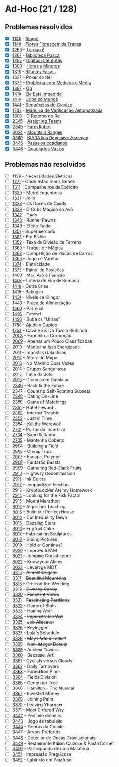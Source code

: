 # Ad-Hoc (21 / 128)



## Problemas resolvidos

- [x]  [1136](https://www.beecrowd.com.br/repository/UOJ_1136.html) - [Bingo!](https://github.com/potigol/beecrowd/blob/master/src/1100/1136.poti)
- [x]  [1140](https://www.beecrowd.com.br/repository/UOJ_1140.html) - [Flores Florescem da França](https://github.com/potigol/beecrowd/blob/master/src/1100/1140.poti)
- [x]  [1266](https://www.beecrowd.com.br/repository/UOJ_1266.html) - [Tornado!](https://github.com/potigol/beecrowd/blob/master/src/1200/1266.poti)
- [x]  [1267](https://www.beecrowd.com.br/repository/UOJ_1267.html) - [Biblioteca Pascal](https://github.com/potigol/beecrowd/blob/master/src/1200/1267.poti)
- [x]  [1285](https://www.beecrowd.com.br/repository/UOJ_1285.html) - [Dígitos Diferentes](https://github.com/potigol/beecrowd/blob/master/src/1200/1285.poti)
- [x]  [1300](https://www.beecrowd.com.br/repository/UOJ_1300.html) - [Horas e Minutos](https://github.com/potigol/beecrowd/blob/master/src/1300/1300.poti)
- [x]  [1318](https://www.beecrowd.com.br/repository/UOJ_1318.html) - [Bilhetes Falsos](https://github.com/potigol/beecrowd/blob/master/src/1300/1318.poti)
- [x]  [1337](https://www.beecrowd.com.br/repository/UOJ_1337.html) - [Poker do Rei](https://github.com/potigol/beecrowd/blob/master/src/1300/1337.poti)
- [x]  [1379](https://www.beecrowd.com.br/repository/UOJ_1379.html) - [Problema com Mediana e Média](https://github.com/potigol/beecrowd/blob/master/src/1300/1379.poti)
- [x]  [1387](https://www.beecrowd.com.br/repository/UOJ_1387.html) - [Og](https://github.com/potigol/beecrowd/blob/master/src/1300/1387.poti)
- [x]  [1410](https://www.beecrowd.com.br/repository/UOJ_1410.html) - [Ele Está Impedido!](https://github.com/potigol/beecrowd/blob/master/src/1400/1410.poti)
- [x]  [1414](https://www.beecrowd.com.br/repository/UOJ_1414.html) - [Copa do Mundo](https://github.com/potigol/beecrowd/blob/master/src/1400/1414.poti)
- [x]  [1441](https://www.beecrowd.com.br/repository/UOJ_1441.html) - [Sequências de Granizo](https://github.com/potigol/beecrowd/blob/master/src/1400/1441.poti)
- [x]  [1743](https://www.beecrowd.com.br/repository/UOJ_1743.html) - [Máquina de Verificação Automatizada](https://github.com/potigol/beecrowd/blob/master/src/1700/1743.poti)
- [x]  [1808](https://www.beecrowd.com.br/repository/UOJ_1808.html) - [O Retorno do Rei](https://github.com/potigol/beecrowd/blob/master/src/1800/1808.poti)
- [x]  [2345](https://www.beecrowd.com.br/repository/UOJ_2345.html) - [Assigning Teams](https://github.com/potigol/beecrowd/blob/master/src/2300/2345.poti)
- [x]  [2349](https://www.beecrowd.com.br/repository/UOJ_2349.html) - [Farm Robot](https://github.com/potigol/beecrowd/blob/master/src/2300/2349.poti)
- [x]  [3024](https://www.beecrowd.com.br/repository/UOJ_3024.html) - [Mountain Ranges](https://github.com/potigol/beecrowd/blob/master/src/3000/3024.poti)
- [x]  [3369](https://www.beecrowd.com.br/repository/UOJ_3369.html) - [KIARA is a Recursive Acronym](https://github.com/potigol/beecrowd/blob/master/src/3300/3369.poti)
- [x]  [3445](https://www.beecrowd.com.br/repository/UOJ_3445.html) - [Passeios cotidianos](https://github.com/potigol/beecrowd/blob/master/src/3400/3445.poti)
- [x]  [3446](https://www.beecrowd.com.br/repository/UOJ_3446.html) - [Quadrados Vazios](https://github.com/potigol/beecrowd/blob/master/src/3400/3446.poti)

## Problemas não resolvidos

- [ ]  [1139](https://www.beecrowd.com.br/repository/UOJ_1139.html) - Necessidades Elétricas
- [ ]  [1271](https://www.beecrowd.com.br/repository/UOJ_1271.html) - Onde estão meus Genes
- [ ]  [1311](https://www.beecrowd.com.br/repository/UOJ_1311.html) - Companheiros de Exército
- [ ]  [1320](https://www.beecrowd.com.br/repository/UOJ_1320.html) - Metrô Engenhoso
- [ ]  [1321](https://www.beecrowd.com.br/repository/UOJ_1321.html) - Jollo
- [ ]  [1333](https://www.beecrowd.com.br/repository/UOJ_1333.html) - Os Doces de Candy
- [ ]  [1339](https://www.beecrowd.com.br/repository/UOJ_1339.html) - O Cubo Mágico do Avô
- [ ]  [1342](https://www.beecrowd.com.br/repository/UOJ_1342.html) - Dado
- [ ]  [1343](https://www.beecrowd.com.br/repository/UOJ_1343.html) - Runner Pawns
- [ ]  [1349](https://www.beecrowd.com.br/repository/UOJ_1349.html) - Efeito Ruído
- [ ]  [1351](https://www.beecrowd.com.br/repository/UOJ_1351.html) - Supermercado
- [ ]  [1357](https://www.beecrowd.com.br/repository/UOJ_1357.html) - Em Braille
- [ ]  [1359](https://www.beecrowd.com.br/repository/UOJ_1359.html) - Taxa de Divisão de Terreno
- [ ]  [1360](https://www.beecrowd.com.br/repository/UOJ_1360.html) - Truque de Mágica
- [ ]  [1363](https://www.beecrowd.com.br/repository/UOJ_1363.html) - Competição de Placas de Carros
- [ ]  [1366](https://www.beecrowd.com.br/repository/UOJ_1366.html) - Jogo de Varetas
- [ ]  [1374](https://www.beecrowd.com.br/repository/UOJ_1374.html) - Eletricidade
- [ ]  [1375](https://www.beecrowd.com.br/repository/UOJ_1375.html) - Painel de Posições
- [ ]  [1403](https://www.beecrowd.com.br/repository/UOJ_1403.html) - Meu Avô é Famoso
- [ ]  [1407](https://www.beecrowd.com.br/repository/UOJ_1407.html) - Loteria de Fim de Semana
- [ ]  [1418](https://www.beecrowd.com.br/repository/UOJ_1418.html) - Outra Crise
- [ ]  [1419](https://www.beecrowd.com.br/repository/UOJ_1419.html) - Bakugan
- [ ]  [1431](https://www.beecrowd.com.br/repository/UOJ_1431.html) - Níveis de Klingon
- [ ]  [1440](https://www.beecrowd.com.br/repository/UOJ_1440.html) - Praça de Alimentação
- [ ]  [1460](https://www.beecrowd.com.br/repository/UOJ_1460.html) - Parreiral
- [ ]  [1495](https://www.beecrowd.com.br/repository/UOJ_1495.html) - Futebol
- [ ]  [1496](https://www.beecrowd.com.br/repository/UOJ_1496.html) - Suba os &quot;Ultras&quot;
- [ ]  [1750](https://www.beecrowd.com.br/repository/UOJ_1750.html) - Ajude o Cupido
- [ ]  [1753](https://www.beecrowd.com.br/repository/UOJ_1753.html) - Cavaleiros Da Tàvola Redonda
- [ ]  [2008](https://www.beecrowd.com.br/repository/UOJ_2008.html) - Expondo a Corrupção
- [ ]  [2009](https://www.beecrowd.com.br/repository/UOJ_2009.html) - Apenas um Pouco Classificadas
- [ ]  [2010](https://www.beecrowd.com.br/repository/UOJ_2010.html) - Mantenha Isso Energizado
- [ ]  [2011](https://www.beecrowd.com.br/repository/UOJ_2011.html) - Impostos Galácticos
- [ ]  [2012](https://www.beecrowd.com.br/repository/UOJ_2012.html) - Altura do Mapa
- [ ]  [2013](https://www.beecrowd.com.br/repository/UOJ_2013.html) - No Máximo Duas Vezes
- [ ]  [2014](https://www.beecrowd.com.br/repository/UOJ_2014.html) - Grupos Sanguineos
- [ ]  [2015](https://www.beecrowd.com.br/repository/UOJ_2015.html) - Fatia do Bolo
- [ ]  [2016](https://www.beecrowd.com.br/repository/UOJ_2016.html) - D como em Daedalus
- [ ]  [2346](https://www.beecrowd.com.br/repository/UOJ_2346.html) - Back to the Future
- [ ]  [2347](https://www.beecrowd.com.br/repository/UOJ_2347.html) - Counting Self-Rotating Subsets
- [ ]  [2348](https://www.beecrowd.com.br/repository/UOJ_2348.html) - Dating On-Line
- [ ]  [2350](https://www.beecrowd.com.br/repository/UOJ_2350.html) - Game of Matchings
- [ ]  [2351](https://www.beecrowd.com.br/repository/UOJ_2351.html) - Hotel Rewards
- [ ]  [2352](https://www.beecrowd.com.br/repository/UOJ_2352.html) - Internet Trouble
- [ ]  [2353](https://www.beecrowd.com.br/repository/UOJ_2353.html) - Just in Time
- [ ]  [2354](https://www.beecrowd.com.br/repository/UOJ_2354.html) - Kill the Werewolf
- [ ]  [2701](https://www.beecrowd.com.br/repository/UOJ_2701.html) - Portas da Incerteza
- [ ]  [2704](https://www.beecrowd.com.br/repository/UOJ_2704.html) - Sapo Saltador
- [ ]  [2705](https://www.beecrowd.com.br/repository/UOJ_2705.html) - Mantenha Coberto
- [ ]  [2904](https://www.beecrowd.com.br/repository/UOJ_2904.html) - Building a Field
- [ ]  [2905](https://www.beecrowd.com.br/repository/UOJ_2905.html) - Cheap Trips
- [ ]  [2907](https://www.beecrowd.com.br/repository/UOJ_2907.html) - Escape, Polygon!
- [ ]  [2908](https://www.beecrowd.com.br/repository/UOJ_2908.html) - Fantastic Beasts
- [ ]  [2909](https://www.beecrowd.com.br/repository/UOJ_2909.html) - Gathering Red-Black Fruits
- [ ]  [2910](https://www.beecrowd.com.br/repository/UOJ_2910.html) - Highway Decommission
- [ ]  [2911](https://www.beecrowd.com.br/repository/UOJ_2911.html) - Ink Colors
- [ ]  [2912](https://www.beecrowd.com.br/repository/UOJ_2912.html) - Jeopardized Election
- [ ]  [2913](https://www.beecrowd.com.br/repository/UOJ_2913.html) - KryptoLocker Ate my Homework
- [ ]  [2914](https://www.beecrowd.com.br/repository/UOJ_2914.html) - Looking for the Risk Factor
- [ ]  [2915](https://www.beecrowd.com.br/repository/UOJ_2915.html) - Mount Marathon
- [ ]  [3012](https://www.beecrowd.com.br/repository/UOJ_3012.html) - Algorithm Teaching
- [ ]  [3013](https://www.beecrowd.com.br/repository/UOJ_3013.html) - Build the Perfect House
- [ ]  [3014](https://www.beecrowd.com.br/repository/UOJ_3014.html) - Cut Inequality Down
- [ ]  [3015](https://www.beecrowd.com.br/repository/UOJ_3015.html) - Dazzling Stars
- [ ]  [3016](https://www.beecrowd.com.br/repository/UOJ_3016.html) - Eggfruit Cake
- [ ]  [3017](https://www.beecrowd.com.br/repository/UOJ_3017.html) - Fabricating Sculptures
- [ ]  [3018](https://www.beecrowd.com.br/repository/UOJ_3018.html) - Gluing Pictures
- [ ]  [3019](https://www.beecrowd.com.br/repository/UOJ_3019.html) - Hold or Continue?
- [ ]  [3020](https://www.beecrowd.com.br/repository/UOJ_3020.html) - Improve SPAM
- [ ]  [3021](https://www.beecrowd.com.br/repository/UOJ_3021.html) - Jumping Grasshopper
- [ ]  [3022](https://www.beecrowd.com.br/repository/UOJ_3022.html) - Know your Aliens
- [ ]  [3023](https://www.beecrowd.com.br/repository/UOJ_3023.html) - Leverage MDT
- [ ]  [3316](https://www.beecrowd.com.br/repository/UOJ_3316.html) - ~~Almost Origami~~
- [ ]  [3317](https://www.beecrowd.com.br/repository/UOJ_3317.html) - ~~Beautiful Mountains~~
- [ ]  [3318](https://www.beecrowd.com.br/repository/UOJ_3318.html) - ~~Crisis at the Wedding~~
- [ ]  [3319](https://www.beecrowd.com.br/repository/UOJ_3319.html) - ~~Dividing Candy~~
- [ ]  [3320](https://www.beecrowd.com.br/repository/UOJ_3320.html) - ~~Excellent Views~~
- [ ]  [3321](https://www.beecrowd.com.br/repository/UOJ_3321.html) - ~~Fascinating Partitions~~
- [ ]  [3322](https://www.beecrowd.com.br/repository/UOJ_3322.html) - ~~Game of Slots~~
- [ ]  [3323](https://www.beecrowd.com.br/repository/UOJ_3323.html) - ~~Halting Wolf~~
- [ ]  [3324](https://www.beecrowd.com.br/repository/UOJ_3324.html) - ~~Impenetrable Wall~~
- [ ]  [3325](https://www.beecrowd.com.br/repository/UOJ_3325.html) - ~~Job Allocator~~
- [ ]  [3326](https://www.beecrowd.com.br/repository/UOJ_3326.html) - ~~Keylogger~~
- [ ]  [3327](https://www.beecrowd.com.br/repository/UOJ_3327.html) - ~~Lola's Schedule~~
- [ ]  [3328](https://www.beecrowd.com.br/repository/UOJ_3328.html) - ~~May I Add a Letter?~~
- [ ]  [3329](https://www.beecrowd.com.br/repository/UOJ_3329.html) - ~~Non-Integer Donuts~~
- [ ]  [3359](https://www.beecrowd.com.br/repository/UOJ_3359.html) - Ancient Towers
- [ ]  [3360](https://www.beecrowd.com.br/repository/UOJ_3360.html) - Because, Art!
- [ ]  [3361](https://www.beecrowd.com.br/repository/UOJ_3361.html) - Cyclists versus Clouds
- [ ]  [3362](https://www.beecrowd.com.br/repository/UOJ_3362.html) - Daily Turnovers
- [ ]  [3363](https://www.beecrowd.com.br/repository/UOJ_3363.html) - Expedition Plans
- [ ]  [3364](https://www.beecrowd.com.br/repository/UOJ_3364.html) - Fields Division
- [ ]  [3365](https://www.beecrowd.com.br/repository/UOJ_3365.html) - Generator Tree
- [ ]  [3366](https://www.beecrowd.com.br/repository/UOJ_3366.html) - Hamilton - The Musical
- [ ]  [3367](https://www.beecrowd.com.br/repository/UOJ_3367.html) - Invested Money
- [ ]  [3368](https://www.beecrowd.com.br/repository/UOJ_3368.html) - Joining Pairs
- [ ]  [3370](https://www.beecrowd.com.br/repository/UOJ_3370.html) - Leaving Yharnam
- [ ]  [3371](https://www.beecrowd.com.br/repository/UOJ_3371.html) - Most Ordered Way
- [ ]  [3442](https://www.beecrowd.com.br/repository/UOJ_3442.html) - Pedindo dinheiro
- [ ]  [3443](https://www.beecrowd.com.br/repository/UOJ_3443.html) - Jogo de tabuleiro
- [ ]  [3444](https://www.beecrowd.com.br/repository/UOJ_3444.html) - Dobras da Cidade
- [ ]  [3447](https://www.beecrowd.com.br/repository/UOJ_3447.html) - Árvore Preferida
- [ ]  [3448](https://www.beecrowd.com.br/repository/UOJ_3448.html) - Detector de Ondas Gravitacionais
- [ ]  [3449](https://www.beecrowd.com.br/repository/UOJ_3449.html) - Restaurante Italian Calzone & Pasta Corner
- [ ]  [3450](https://www.beecrowd.com.br/repository/UOJ_3450.html) - Participando de uma Maratona
- [ ]  [3451](https://www.beecrowd.com.br/repository/UOJ_3451.html) - Impressão Preguiçosa
- [ ]  [3452](https://www.beecrowd.com.br/repository/UOJ_3452.html) - Labirinto em Parafuso